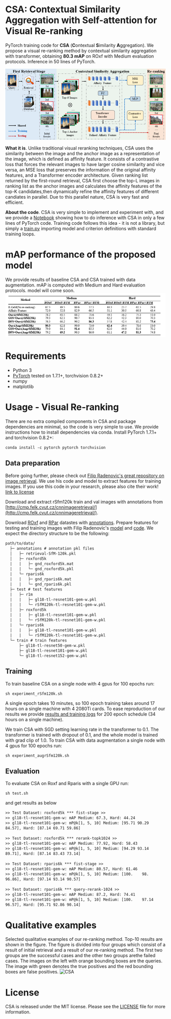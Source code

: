 **CSA**: **C**ontextual **S**imilarity **A**ggregation with Self-attention for Visual Re-ranking
========
PyTorch training code for **CSA** (**C**ontextual **S**imilarity **A**ggregation).
We propose a visual re-ranking method by contextual similarity aggregation with transformer, obtaining **80.3 mAP** on ROxf with Medium evaluation protocols. Inference in 50 lines of PyTorch.

![CSA](figure/framework.png)

**What it is**. Unlike traditional visual reranking techniques, CSA uses the similarity between the image and the anchor image as a representation of the image, which is defined as affinity feature. It consists of a contrastive loss that forces the relevant images to have larger cosine similarity and vice versa, an MSE loss that preserves the information of the original affinity features, and a Transformer encoder architecture.
Given ranking list returned by the first-round retrieval, CSA first choose the top-L images in ranking list as the anchor images and calculates the affinity features of the top-K candidates,then dynamically refine the affinity features of different candiates in parallel. Due to this parallel nature, CSA is very fast and efficient.

**About the code**. 
CSA is very simple to implement and experiment with, and we provide a
[Notebook](https://colab.research.google.com/github/facebookresearch/detr/blob/colab/notebooks/detr_demo.ipynb)
showing how to do inference with CSA in only a few lines of PyTorch code.
Training code follows this idea - it is not a library,
but simply a [train.py](train.py) importing model and criterion
definitions with standard training loops.

# mAP performance of the proposed model
We provide results of baseline CSA and CSA trained with data augmentation.
mAP is computed with Medium and Hard evaluation protocols.
model will come soon.
![CSA](figure/result.png)

# Requirements
- Python 3
- [PyTorch](https://pytorch.org/get-started/locally/) tested on 1.7.1+, torchvision 0.8.2+
- numpy
- matplotlib

# Usage - Visual Re-ranking
There are no extra compiled components in CSA and package dependencies are minimal,
so the code is very simple to use. We provide instructions how to install dependencies via conda.
Install PyTorch 1.7.1+ and torchvision 0.8.2+:
```
conda install -c pytorch pytorch torchvision
```

## Data preparation
Before going further, please check out [Filip Radenovic's great repository on image retrieval](https://github.com/filipradenovic/cnnimageretrieval-pytorch). We use his code and model to extract features for training images. If you use this code in your research, please also cite their work! [link to license](https://github.com/filipradenovic/cnnimageretrieval-pytorch/blob/master/LICENSE)

Download and extract rSfm120k train and val images with annotations from
[http://cmp.felk.cvut.cz/cnnimageretrieval/](http://cmp.felk.cvut.cz/cnnimageretrieval/).

Download [ROxf](http://www.robots.ox.ac.uk/~vgg/data/oxbuildings) and [RPar](http://www.robots.ox.ac.uk/~vgg/data/parisbuildings) datastes with [annotations](http://cmp.felk.cvut.cz/revisitop/).
Prepare features for testing and training images with Filip Radenovic's [model](http://cmp.felk.cvut.cz/cnnimageretrieval/data/networks/gl18/gl18-tl-resnet101-gem-w-a4d43db.pth) and [code](https://github.com/filipradenovic/cnnimageretrieval-pytorch).
We expect the directory structure to be the following:
```
path/to/data/
  ├─ annotations # annotation pkl files
  │   ├─ retrieval-SfM-120k.pkl
  │   ├─ roxford5k
  |   |   ├─ gnd_roxford5k.mat
  |   |   └─ gnd_roxford5k.pkl
  |   └─ rparis6k
  |   |   ├─ gnd_rparis6k.mat
  |   |   └─ gnd_rparis6k.pkl
  ├─ test # test features		
  |   ├─ r1m
  |   |   ├─ gl18-tl-resnet101-gem-w.pkl
  |   |   └─ rSfM120k-tl-resnet101-gem-w.pkl
  │   ├─ roxford5k
  |   |   ├─ gl18-tl-resnet101-gem-w.pkl
  |   |   └─ rSfM120k-tl-resnet101-gem-w.pkl
  |   └─ rparis6k
  |   |   ├─ gl18-tl-resnet101-gem-w.pkl
  |   |   └─ rSfM120k-tl-resnet101-gem-w.pkl
  └─ train # train features
      ├─ gl18-tl-resnet50-gem-w.pkl
      ├─ gl18-tl-resnet101-gem-w.pkl
      └─ gl18-tl-resnet152-gem-w.pkl
```

## Training
To train baseline CSA on a single node with 4 gpus for 100 epochs run:
```
sh experiment_rSfm120k.sh
```
A single epoch takes 10 minutes, so 100 epoch training
takes around 17 hours on a single machine with 4 2080Ti cards.
To ease reproduction of our results we provide
[results and training logs](log.txt)
for 200 epoch schedule (34 hours on a single machine).

We train CSA with SGD setting learning rate in the transformer to 0.1.
The transformer is trained with dropout of 0.1, and the whole model is trained with grad clip of 1.0.
To train CSA with data augmentation a single node with 4 gpus for 100 epochs run:
```
sh experiment_augrSfm120k.sh
```

## Evaluation
To evaluate CSA on Roxf and Rparis with a single GPU run:
```
sh test.sh
```
and get results as below 
```
>> Test Dataset: roxford5k *** fist-stage >>
>> gl18-tl-resnet101-gem-w: mAP Medium: 67.3, Hard: 44.24
>> gl18-tl-resnet101-gem-w: mP@k[1, 5, 10] Medium: [95.71 90.29 84.57], Hard: [87.14 69.71 59.86]

>> Test Dataset: roxford5k *** rerank-topk1024 >>
>> gl18-tl-resnet101-gem-w: mAP Medium: 77.92, Hard: 58.43
>> gl18-tl-resnet101-gem-w: mP@k[1, 5, 10] Medium: [94.29 93.14 89.71], Hard: [87.14 83.43 73.14]

>> Test Dataset: rparis6k *** fist-stage >>
>> gl18-tl-resnet101-gem-w: mAP Medium: 80.57, Hard: 61.46
>> gl18-tl-resnet101-gem-w: mP@k[1, 5, 10] Medium: [100.    98.    96.86], Hard: [97.14 93.14 90.57]

>> Test Dataset: rparis6k *** query-rerank-1024 >>
>> gl18-tl-resnet101-gem-w: mAP Medium: 87.2, Hard: 74.41
>> gl18-tl-resnet101-gem-w: mP@k[1, 5, 10] Medium: [100.    97.14  96.57], Hard: [95.71 92.86 90.14]
```

# Qualitative examples
Selected qualitative examples of our re-ranking method. Top-10 results are shown in the figure. The figure is divided into four groups which consist of a result of initial retrieval and a result of our re-ranking method. The first two groups are the successful cases and the other two groups arethe failed cases. The images on the left with orange bounding boxes are the queries. The image with green denotes the true positives and the red bounding boxes are false positives.
![CSA](figure/examples.png)

# License
CSA is released under the MIT license. Please see the [LICENSE](LICENSE) file for more information.
